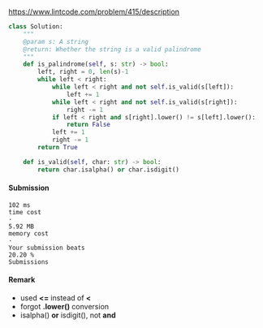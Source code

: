 https://www.lintcode.com/problem/415/description

```python
class Solution:
    """
    @param s: A string
    @return: Whether the string is a valid palindrome
    """
    def is_palindrome(self, s: str) -> bool:
        left, right = 0, len(s)-1
        while left < right:
            while left < right and not self.is_valid(s[left]):
                left += 1
            while left < right and not self.is_valid(s[right]):
                right -= 1
            if left < right and s[right].lower() != s[left].lower():
                return False
            left += 1
            right -= 1
        return True

    def is_valid(self, char: str) -> bool:
        return char.isalpha() or char.isdigit()

```
#### Submission
```
102 ms
time cost
·
5.92 MB
memory cost
·
Your submission beats
20.20 %
Submissions
```
#### Remark
- used **<=** instead of **<**
- forgot **.lower()** conversion
- isalpha() **or** isdigit(), not **and**
